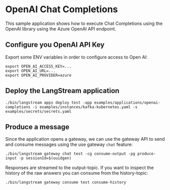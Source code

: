 # OpenAI Chat Completions

This sample application shows how to execute Chat Completions using the OpenAI library using the Azure OpenAI API endpoint.

## Configure you OpenAI API Key

Export some ENV variables in order to configure access to Open AI:

```
export OPEN_AI_ACCESS_KEY=...
export OPEN_AI_URL=...
export OPEN_AI_PROVIDER=azure
```


## Deploy the LangStream application
```
./bin/langstream apps deploy test -app examples/applications/openai-completions -i examples/instances/kafka-kubernetes.yaml -s examples/secrets/secrets.yaml
```

## Produce a message
Since the application opens a gateway, we can use the gateway API to send and consume messages using the use gateway `chat` feature:
```
./bin/langstream gateway chat test -cg consume-output -pg produce-input -p sessionId=$(uuidgen)
```

Responses are streamed to the output-topic. If you want to inspect the history of the raw answers you can
consume from the history-topic:

```
./bin/langstream gateway consume test consume-history
```


